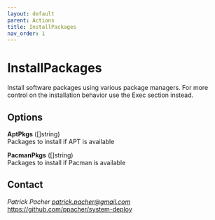 ```yaml
---
layout: default
parent: Actions
title: InstallPackages
nav_order: 1
---
```

# InstallPackages
Install software packages using various package managers. For more control on
the installation behavior use the Exec section instead.

## Options

   **AptPkgs** ([]string)  
      Packages to install if APT is available

   **PacmanPkgs** ([]string)  
      Packages to install if Pacman is available


## Contact

*Patrick Pacher <patrick.pacher@gmail.com>*  
https://github.com/ppacher/system-deploy  
